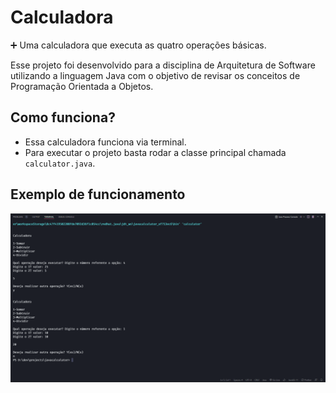 # Calculadora

➕ Uma calculadora que executa as quatro operações básicas.

Esse projeto foi desenvolvido para a disciplina de Arquitetura de Software utilizando a linguagem Java com o objetivo de revisar os conceitos de Programação Orientada a Objetos.

## Como funciona?

- Essa calculadora funciona via terminal.
- Para executar o projeto basta rodar a classe principal chamada ``calculator.java``.

## Exemplo de funcionamento

![Um print do terminal com a aplicação funcionando.](example.png)
